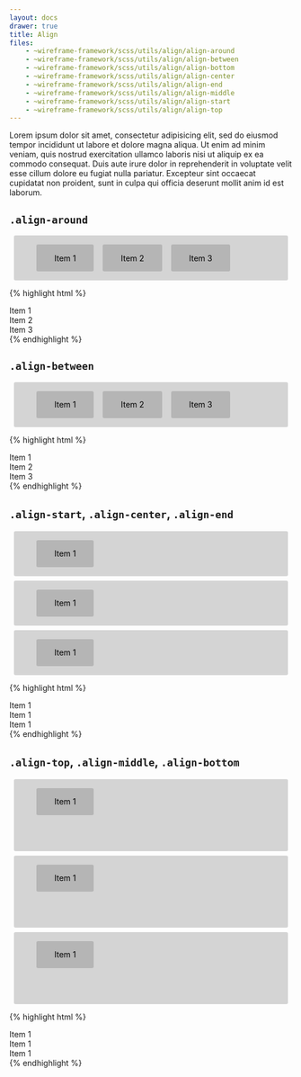 ```yaml
---
layout: docs
drawer: true
title: Align
files:
    - ~wireframe-framework/scss/utils/align/align-around
    - ~wireframe-framework/scss/utils/align/align-between
    - ~wireframe-framework/scss/utils/align/align-bottom
    - ~wireframe-framework/scss/utils/align/align-center
    - ~wireframe-framework/scss/utils/align/align-end
    - ~wireframe-framework/scss/utils/align/align-middle
    - ~wireframe-framework/scss/utils/align/align-start
    - ~wireframe-framework/scss/utils/align/align-top
---
```


<style>
.demo,
.demo-box {
    box-sizing: border-box;
    position: relative;
    display: flex;

    margin: .5rem;
    padding: .5rem 2rem;

    background-color: rgba(90, 90, 90, .25);
    border-radius: 3px;

    text-align: center;
    color: #000000;

    overflow-x: hidden;
    overflow-y: hidden;
}

.demo-box {
    height: 3rem;

    align-items: center;
    justify-content: center;
}

.demo-big {
    height: 8rem;
}
</style>

Lorem ipsum dolor sit amet, consectetur adipisicing elit, sed do eiusmod tempor incididunt ut labore et dolore magna aliqua. Ut enim ad minim veniam, quis nostrud exercitation ullamco laboris nisi ut aliquip ex ea commodo consequat. Duis aute irure dolor in reprehenderit in voluptate velit esse cillum dolore eu fugiat nulla pariatur. Excepteur sint occaecat cupidatat non proident, sunt in culpa qui officia deserunt mollit anim id est laborum.

## `.align-around`

<div class="demo align-around">
    <div class="demo-box">Item 1</div>
    <div class="demo-box">Item 2</div>
    <div class="demo-box">Item 3</div>
</div>

{% highlight html %}
<div class="align-around">
    <div>Item 1</div>
    <div>Item 2</div>
    <div>Item 3</div>
</div>
{% endhighlight %}

## `.align-between`

<div class="demo align-between">
    <div class="demo-box">Item 1</div>
    <div class="demo-box">Item 2</div>
    <div class="demo-box">Item 3</div>
</div>

{% highlight html %}
<div class="align-between">
    <div>Item 1</div>
    <div>Item 2</div>
    <div>Item 3</div>
</div>
{% endhighlight %}

## `.align-start`, `.align-center`, `.align-end`

<div class="demo align-start">
    <div class="demo-box">Item 1</div>
</div>

<div class="demo align-center">
    <div class="demo-box">Item 1</div>
</div>

<div class="demo align-end">
    <div class="demo-box">Item 1</div>
</div>

{% highlight html %}
<div class="align-start">
    <div>Item 1</div>
</div>

<div class="align-center">
    <div>Item 1</div>
</div>

<div class="align-end">
    <div>Item 1</div>
</div>
{% endhighlight %}

## `.align-top`, `.align-middle`, `.align-bottom`

<div class="demo demo-big align-top">
    <div class="demo-box">Item 1</div>
</div>

<div class="demo demo-big align-middle">
    <div class="demo-box">Item 1</div>
</div>

<div class="demo demo-big align-bottom">
    <div class="demo-box">Item 1</div>
</div>

{% highlight html %}
<div class="align-top">
    <div>Item 1</div>
</div>

<div class="align-middle">
    <div>Item 1</div>
</div>

<div class="align-bottom">
    <div>Item 1</div>
</div>
{% endhighlight %}
